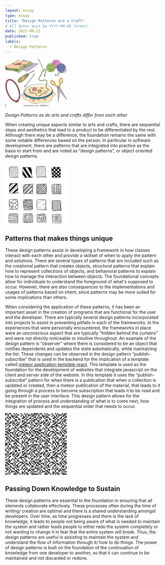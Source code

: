 ```yaml
---
layout: essay
type: essay
title: "Design Patterns are a Craft"
# All dates must be YYYY-MM-DD format!
date: 2022-09-21
published: true
labels:
  - Design Patterns
---
```


<img width="200px" class="rounded float-start pe-4" src="../img/arts.png">

*Design Patterns as do arts and crafts differ from each other* 

When creating unique aspects similar to arts and crafts, there are sequential steps and aesthetics that lead to a product to be differentiated by the rest. Although there may be a difference, the foundation remains the same with some notable differences based on the person. In particular in software development, there are patterns that are integrated into practice as the basis to start from and are noted as “design patterns”, or object oriented design patterns. 

<img width="200px" class="rounded float-start pe-4" src="../img/patterns.png">

## Patterns that makes things unique

These design patterns assist in developing a framework in how classes interact with each other and provide a skillset of when to apply the pattern and solutions. There are several types of patterns that are included such as the creational pattern that creates objects, structural patterns that explain how to represent collections of objects, and behavioral patterns to explain how to manage the interaction between objects. The foundational concepts allow for individuals to understand the foreground of what's supposed to occur. However, there are also consequences to the implementations and usages of patterns based on intent, since patterns may be more suited for some implications than others. 

When considering the application of these patterns, it has been an important asset in the creation of programs that are functional for the user and the developer. There are typically several design patterns incorporated into projects to assist in preventing pitfalls in each of the frameworks. In the experiences that were personally encountered, the frameworks in place were an unconscious aspect that are typically “hidden behind the curtains” and were not directly noticeable or intuitive throughout. An example of the design pattern is “observer” where there is considered to be an object that notifies dependents and updates the state automatically, while maintaining the list. These changes can be observed in the design pattern “publish-subscribe” that is used in the backend for the implication of a template called [meteor application template react](https://github.com/ics-software-engineering/meteor-application-template-react). This template is used as the foundation for the development of websites that integrate javascript on the client and server side of the website. In this template it uses the “publish-subscribe” pattern for when there is a publication that when a collection is updated or created, then a meteor publication of the material, that leads to it going through a process to become subscription that leads it to be read and be present in the user interface. This design pattern allows for the integration of process and understanding of what is to come next, how things are updated and the sequential order that needs to occur. 


<img width="200px" class="rounded float-start pe-4" src="../img/design-patterns.png">

## Passing Down Knowledge to Sustain

 These design patterns are essential to the foundation in ensuring that all elements collaborate effectively. These processes often during the time of writing/ creation are optimal and there is a shared understanding amongst developers. Over time, as time progresses and there is the lack of knowledge, it leads to people not being aware of what is needed to maintain the system and rather leads people to either redo the system completely or not wanting to change it in fear that the entire system will break. Thus, the design patterns are useful in assisting to maintain the system and understand the flow of information through it/ how to do things. The power of design patterns is built on the foundation of the continuation of knowledge from one developer to another, so that it can continue to be maintained and not discarded or redone. 
